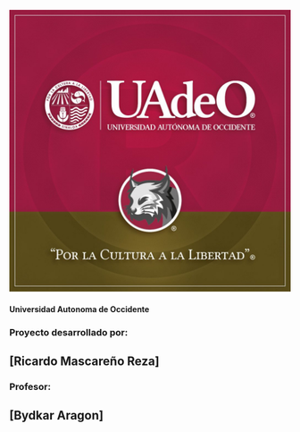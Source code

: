 ![LINCES](PIC_LINCES.jpeg)
#### Universidad Autonoma de Occidente
### Proyecto desarrollado por:
## [Ricardo Mascareño Reza]

### Profesor:
## [Bydkar Aragon]